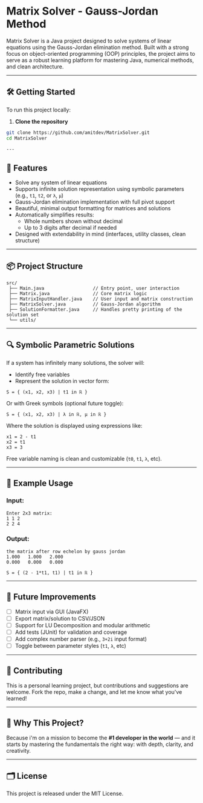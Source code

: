 # Matrix Solver - Gauss-Jordan Method

Matrix Solver is a Java project designed to solve systems of linear equations using the Gauss-Jordan elimination method. Built with a strong focus on object-oriented programming (OOP) principles, the project aims to serve as a robust learning platform for mastering Java, numerical methods, and clean architecture.

---

## 🛠️ Getting Started

To run this project locally:

1. **Clone the repository**

```bash
git clone https://github.com/amitdev/MatrixSolver.git
cd MatrixSolver

---
```

## 🚀 Features

- Solve any system of linear equations
- Supports infinite solution representation using symbolic parameters (e.g., `t1`, `t2`, or `λ`, `μ`)
- Gauss-Jordan elimination implementation with full pivot support
- Beautiful, minimal output formatting for matrices and solutions
- Automatically simplifies results:
  - Whole numbers shown without decimal
  - Up to 3 digits after decimal if needed
- Designed with extendability in mind (interfaces, utility classes, clean structure)

---

## 📦 Project Structure

```text
src/
 ├── Main.java                  // Entry point, user interaction
 ├── Matrix.java                // Core matrix logic
 ├── MatrixInputHandler.java    // User input and matrix construction
 ├── MatrixSolver.java          // Gauss-Jordan algorithm
 ├── SolutionFormatter.java     // Handles pretty printing of the solution set
 └── utils/
```

---

## 🔍 Symbolic Parametric Solutions

If a system has infinitely many solutions, the solver will:

- Identify free variables
- Represent the solution in vector form:

```text
S = { (x1, x2, x3) | t1 in ℝ }
```

Or with Greek symbols (optional future toggle):

```text
S = { (x1, x2, x3) | λ in ℝ, μ in ℝ }
```

Where the solution is displayed using expressions like:

```text
x1 = 2 - t1
x2 = t1
x3 = 3
```

Free variable naming is clean and customizable (`t0`, `t1`, `λ`, etc).

---

## 🧪 Example Usage

### Input:

```text
Enter 2x3 matrix:
1 1 2
2 2 4
```

### Output:

```text
the matrix after row echelon by gauss jordan
1.000   1.000   2.000
0.000   0.000   0.000

S = { (2 - 1*t1, t1) | t1 in ℝ }
```

---

## 🔧 Future Improvements

- [ ] Matrix input via GUI (JavaFX)
- [ ] Export matrix/solution to CSV/JSON
- [ ] Support for LU Decomposition and modular arithmetic
- [ ] Add tests (JUnit) for validation and coverage
- [ ] Add complex number parser (e.g., `3+2i` input format)
- [ ] Toggle between parameter styles (`t1`, `λ`, etc)

---

## 🤝 Contributing

This is a personal learning project, but contributions and suggestions are welcome. Fork the repo, make a change, and let me know what you've learned!

---

## 🧠 Why This Project?

Because i'm on a mission to become the **#1 developer in the world** — and it starts by mastering the fundamentals the right way: with depth, clarity, and creativity.

---

## 🗂 License

This project is released under the MIT License.
